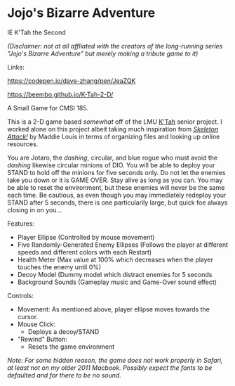 # Jojo's Bizarre Adventure

IE K'Tah the Second 

_(Disclaimer: not at all affliated with the creators of the long-running series "Jojo's Bizarre Adventure" but merely making a tribute game to it)_

Links:

https://codepen.io/dave-zhang/pen/JeaZQK

https://beembo.github.io/K-Tah-2-D/

A Small Game for CMSI 185.

This is a 2-D game based _somewhat_ off of the LMU [K'Tah](https://github.com/lmucs/ktah) senior project. I worked alone on this project albeit taking much inspiration from [_Skeleton Attack!_](https://mlouis2.github.io/chaser/) by Maddie Louis in terms of organizing files and looking up online resources. 

You are Jotaro, the _dashing_, circular, and blue rogue who must avoid the _dashing_ likewise circular minions of DIO. You will be able to deploy your STAND to hold off the minions for five seconds only. Do not let the enemies take you down or it is GAME OVER. Stay alive as long as you can. You may be able to reset the environment, but these enemies will never be the same each time. Be cautious, as even though you may immediately redeploy your STAND after 5 seconds, there is one particularily large, but quick foe always closing in on you...

Features:
  - Player Ellipse (Controlled by mouse movement)
  - Five Randomly-Generated Enemy Ellipses (Follows the player at different speeds and different colors with each Restart)
  - Health Meter (Max value at 100% which decreases when the player touches the enemy until 0%)
  - Decoy Model (Dummy model which distract enemies for 5 seconds
  - Background Sounds (Gameplay music and Game-Over sound effect)

Controls:
  - Movement: As mentioned above, player ellipse moves towards the cursor.
  - Mouse Click:
    - Deploys a decoy/STAND
  - "Rewind" Button:
    - Resets the game environment
    
  _Note: For some hidden reason, the game does not work properly in Safari, at least not on my older 2011 Macbook. Possibly expect the fonts to be defaulted and for there to be no sound._
